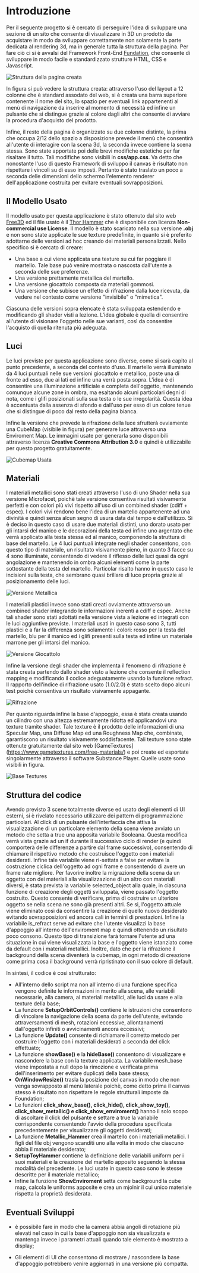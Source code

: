 # Introduzione

Per il seguente progetto si è cercato di perseguire l'idea di sviluppare una sezione di un sito che consente di visualizzare in 3D un prodotto da acquistare in modo da sviluppare correttamente non solamente la parte dedicata al rendering 3d, ma in generale tutta la struttura della pagina. Per fare ciò ci si è avvalsi del Framework Front-End [Fundation](http://foundation.zurb.com/), che consente di sviluppare in modo facile e standardizzato strutture HTML, CSS e Javascript.

![Struttura della pagina creata](media/screenshots/Main_Page.png)

In figura si può vedere la struttura creata: attraverso l'uso del layout a 12 colonne che è standard assodato del web, si è creata una barra superiore contenente il nome del sito, lo spazio per eventuali link appartenenti al menù di navigazione da inserire al momento di necessità ed infine un pulsante che si distingue grazie al colore dagli altri che consente di avviare la procedura d'acquisto del prodotto.

Infine, il resto della pagina è organizzato su due colonne distinte, la prima che occupa 2/12 dello spazio a disposizione prevede il menù che consentirà all'utente di interagire con la scena 3d, la seconda invece contiene la scena stessa. Sono state apportate poi delle brevi modifiche estetiche per far risaltare il tutto. Tali modifiche sono visibili in **css/app.css**. Va detto che nonostante l'uso di questo Framework di sviluppo il canvas è risultato non rispettare i vincoli su di esso imposti. Pertanto è stato traslato un poco a seconda delle dimensioni dello schermo l'elemento renderer dell'applicazione costruita per evitare eventuali sovrapposizioni. 

## Il Modello Usato

Il modello usato per questa applicazione è stato ottenuto dal sito web [Free3D](https://free3d.com) ed il file usato è il [Thor Hammer](https://free3d.com/3d-model/thor-hammer--62945.html) che è disponibile con licenza **Non-commercial use License**. Il modello è stato scaricato nella sua versione **.obj** e non sono state applicate le sue texture predefinite, in quanto si è preferito adottarne delle versioni ad hoc creando dei materiali personalizzati. Nello specifico si è cercato di creare:
- Una base a cui viene applicata una texture su cui far poggiare il martello. Tale base può venire mostrata o nascosta dall'utente a seconda delle sue preferenze.
- Una versione prettamente metallica del martello.
- Una versione giocattolo composta da materiali gommosi.
- Una versione che subisce un effetto di rifrazione dalla luce ricevuta, da vedere nel contesto come versione "invisibile" o "mimetica".

Ciascuna delle versioni sopra elencate è stata sviluppata estendendo e modificando gli shader visti a lezione. L'idea globale è quella di consentire all'utente di visionare l'oggetto nelle sue varianti, così da consentire l'acquisto di quella ritenuta più adeguata.

## Luci

Le luci previste per questa applicazione sono diverse, come si sarà capito al punto precedente, a seconda del contesto d'uso. Il martello verrà illuminato da 4 luci puntuali nelle sue versioni giocattolo e metallico, poste una di fronte ad esso, due ai lati ed infine una verrà posta sopra. L'idea è di consentire una illuminazione artificiale e completa dell'oggetto, mantenendo comunque alcune zone in ombra, ma esaltando alcuni particolari degni di nota, come i glifi posizionati sulla sua testa o le sue irregolarità. Questa idea è accentuata dalla assenza di sfondo e dall'uso per esso di un colore tenue che si distingue di poco dal resto della pagina bianca.

Infine la versione che prevede la rifrazione della luce sfrutterà ovviamente una CubeMap (visibile in figura) per generare luce attraverso una Enviroment Map. Le immagini usate per generarla sono disponibili attraverso licenza **Creative Commons Attribution 3.0** e quindi è utilizzabile per questo progetto gratuitamente. 

![Cubemap Usata](media/screenshots/cube_map.png)

## Materiali
I materiali metallici sono stati creati attraverso l'uso di uno Shader nella sua versione Microfacet, poichè tale versione consentiva risultati visivamente perfetti e con colori più vivi rispetto all'uso di un combined shader (cdiff + cspec). I colori vivi rendono bene l'idea di un martello appartenente ad una divinità e quindi senza alcun segno di usura data dal tempo e dall'utilizzo. Si è deciso in questo caso di usare due materiali distinti, uno dorato usato per gli intarsi del manico e le decorazioni della testa ed infine uno argentato che verrà applicato alla testa stessa ed al manico, componendo la struttura di base del martello. Le 4 luci puntuali integrate negli shader consentono, con questo tipo di materiale, un risultato visivamente pieno, in quanto 3 facce su 4 sono illuminate, consentendo di vedere il riflesso delle luci quasi da ogni angolazione e mantenendo in ombra alcuni elementi come la parte sottostante della testa del martello. Particolar risalto hanno in questo caso le incisioni sulla testa, che sembrano quasi brillare di luce propria grazie al posizionamento delle luci.

![Versione Metallica](media/screenshots/metallic_mj.png)

I materiali plastici invece sono stati creati ovviamente attraverso un combined shader integrando le informazioni inerenti a cdiff e cspec. Anche tali shader sono stati adottati nella versione vista a lezione ed integrati con le luci aggiuntive previste. I materiali usati in questo caso sono 3, tutti plastici e a far la differenza sono solamente i colori: rosso per la testa del martello, blu per il manico ed i glifi presenti sulla testa ed infine un materiale marrone per gli intarsi del manico. 

![Versione Giocattolo](media/screenshots/toy_mj.png)

Infine la versione degli shader che implementa il fenomeno di rifrazione è stata creata partendo dallo shader visto a lezione che consente il reflection mapping e modificando il codice adeguatamente usando la funzione refract. Il rapporto dell'indice di rifrazione usato (1.0/2.0) è stato scelto dopo alcuni test poichè consentiva un risultato visivamente appagante. 

![Rifrazione](media/screenshots/refract_mj.png)

Per quanto riguarda infine la base d'appoggio, essa è stata creata usando un cilindro con una altezza estremamente ridotta ed applicandovi una texture tramite shader. Tale texture è il prodotto delle informazioni di una Specular Map, una Diffuse Map ed una Roughness Map che, combinate, garantiscono un risultato visivamente soddisfacente. Tali texture sono state ottenute gratuitamente dal sito web [GameTextures] (https://www.gametextures.com/free-materials/) e poi create ed esportate singolarmente attraverso il software Substance Player. Quelle usate sono visibili in figura. 

![Base Textures](media/screenshots/textures.png)

## Struttura del codice

Avendo previsto 3 scene totalmente diverse ed usato degli elementi di UI esterni, si è rivelato necessario utilizzare dei pattern di programmazione particolari. Al click di un pulsante dell'interfaccia che attiva la visualizzazione di un particolare elemento della scena viene avviato un metodo che setta a true una apposita variabile Booleana. Questa modifica verrà vista grazie ad un if durante il successivo ciclo di render (e quindi comporterà delle differenze a partire dal frame successivo), consentendo di chiamare il rispettivo metodo che costruisce l'oggetto con  i materiali desiderati. Infine tale variabile viene ri-settata a false per evitare la costruzione ciclica dell'oggetto ad ogni frame e consentendo di avere un frame rate migliore. Per favorire inoltre la migrazione della scena da un oggetto con dei materiali alla visualizzazione di un altro con materiali diversi, è stata prevista la variabile selected_object alla quale, in ciascuna funzione di creazione degli oggetti sviluppata, viene passato l'oggetto costruito. Questo consente di verificare, prima di costruire un ulteriore oggetto se nella scena ne sono già presenti altri. Se si, l'oggetto attuale viene eliminato così da consentire la creazione di quello nuovo desiderato evitando sovrapposizioni ed ancora cali in termini di prestazioni. Infine la variabile is_refract serve ad evitare che l'utente visualizzi la base d'appoggio all'interno dell'enviroment map e quindi ottenendo un risultato poco consono. Questo tipo di transizione farà tornare l'utente ad una situazione in cui viene visualizzata la base e l'oggetto viene istanziato come da default con i materiali metallici. Inoltre, dato che per la rifrazione il background della scena diventerà la cubemap, in ogni metodo di creazione come prima cosa il background verrà ripristinato con il suo colore di default. 

In sintesi, il codice è così strutturato:
- All'interno dello script ma non all'interno di una funzione specifica vengono definite le informazioni in merito alla scena, alle variabili necessarie, alla camera, ai materiali metallici, alle luci da usare e alla texture della base;
- La funzione **SetupOrbitControls()** contiene le istruzioni che consentono di vincolare la navigazione della scena da parte dell'utente, evitando attraversamenti di mesh, rotazioni eccessive, allontanamenti dall'oggetto infiniti o avvicinamenti ancora eccessivi;
- La funzione **Update()** consente di richiamare il corretto metodo per costruire l'oggetto con i materiali desiderati a seconda del click effettuato;
- La funzione **showBase()** e la **hideBase()** consentono di visualizzare e nascondere la base con la texture applicata. La variabile mesh_base viene impostata a null dopo la rimozione e verificata prima dell'inserimento per evitare duplicati della base stessa;
- **OnWindowResize()** trasla la posizione del canvas in modo che non venga sovrapposto al menù laterale poichè, come detto prima il canvas stesso è risultato non rispettare le regole strutturali imposte da Foundation;
- Le funzioni **click_show_base(), click_hide(), click_show_toy(), click_show_metallic() e click_show_enviroment()** hanno il solo scopo di ascoltare il click del pulsante e settare a true la variabile corrispondente consentendo l'avvio della procedura specificata precedentemente per visualizzare gli oggetti desiderati;
- La funzione **Metallic_Hammer** crea il martello con i materiali metallici. I figli del file obj vengono scanditi uno alla volta in modo che ciascuno abbia il materiale desiderato;
- **SetupToyHammer** contiene la definizione delle variabili uniform per i suoi materiali e la creazione del martello apposito seguendo la stessa modalità del precedente. Le luci usate in questo caso sono le stesse descritte per il materiale metallico;
- Infine la funzione **ShowEnviroment** setta come background la cube map, calcola le uniforms apposite e crea un mjolnir il cui unico materiale rispetta la proprietà desiderata. 

## Eventuali Sviluppi

- è possibile fare in modo che la camera abbia angoli di rotazione più elevati nel caso in cui la base d'appoggio non sia visualizzata e mantenga invece i parametri attuali quando tale elemento è mostrato a display;

- Gli elementi di UI che consentono di mostrare / nascondere la base d'appoggio potrebbero venire aggiornati in una versione più compatta.
